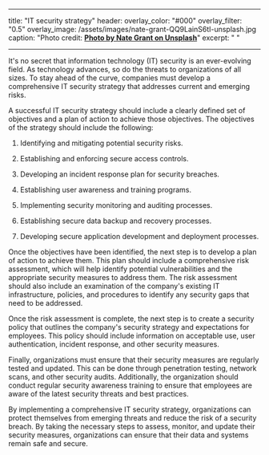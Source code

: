 
---
title: "IT security strategy"
header:
  overlay_color: "#000"
  overlay_filter: "0.5"
  overlay_image: /assets/images/nate-grant-QQ9LainS6tI-unsplash.jpg
  caption: "Photo credit: [**Photo by Nate Grant on Unsplash**](https://unsplash.com)"
excerpt: " "

--- 
It's no secret that information technology (IT) security is an ever-evolving field. As technology advances, so do the threats to organizations of all sizes. To stay ahead of the curve, companies must develop a comprehensive IT security strategy that addresses current and emerging risks.

A successful IT security strategy should include a clearly defined set of objectives and a plan of action to achieve those objectives. The objectives of the strategy should include the following:

1. Identifying and mitigating potential security risks.

2. Establishing and enforcing secure access controls.

3. Developing an incident response plan for security breaches.

4. Establishing user awareness and training programs.

5. Implementing security monitoring and auditing processes.

6. Establishing secure data backup and recovery processes.

7. Developing secure application development and deployment processes.

Once the objectives have been identified, the next step is to develop a plan of action to achieve them. This plan should include a comprehensive risk assessment, which will help identify potential vulnerabilities and the appropriate security measures to address them. The risk assessment should also include an examination of the company's existing IT infrastructure, policies, and procedures to identify any security gaps that need to be addressed.

Once the risk assessment is complete, the next step is to create a security policy that outlines the company's security strategy and expectations for employees. This policy should include information on acceptable use, user authentication, incident response, and other security measures.

Finally, organizations must ensure that their security measures are regularly tested and updated. This can be done through penetration testing, network scans, and other security audits. Additionally, the organization should conduct regular security awareness training to ensure that employees are aware of the latest security threats and best practices.

By implementing a comprehensive IT security strategy, organizations can protect themselves from emerging threats and reduce the risk of a security breach. By taking the necessary steps to assess, monitor, and update their security measures, organizations can ensure that their data and systems remain safe and secure.
